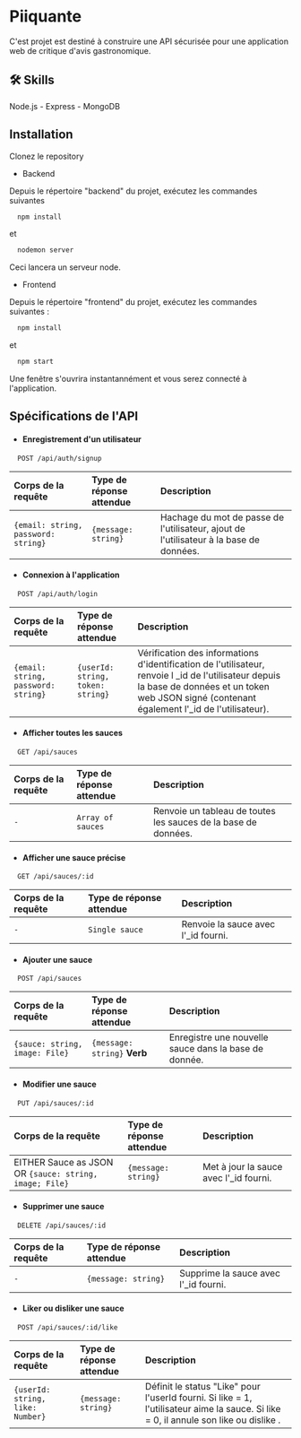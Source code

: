 # Piiquante #

C'est projet est destiné à construire une API sécurisée pour une application web de critique d'avis gastronomique.



## 🛠 Skills
Node.js - Express - MongoDB


## Installation

Clonez le repository

* Backend

Depuis le répertoire "backend" du projet, exécutez les commandes suivantes

```bash
  npm install
```  
et  
```bash
  nodemon server
```

Ceci lancera un serveur node.

* Frontend 

Depuis le répertoire "frontend" du projet, exécutez les commandes suivantes :  

```bash
  npm install
```  
et  
```bash
  npm start
```  

Une fenêtre s'ouvrira instantannément et vous serez connecté à l'application.
    
## __Spécifications de l'API__


* #### Enregistrement d'un utilisateur

```http
  POST /api/auth/signup
```

| Corps de la requête | Type de réponse attendue     | Description                       |
| :-------- | :------- | :-------------------------------- |
| `{email: string, password: string}`      | `{message: string}` | Hachage du mot de passe de l'utilisateur, ajout de l'utilisateur à la base de données.

* #### Connexion à l'application

```http
  POST /api/auth/login
```

| Corps de la requête | Type de réponse attendue     | Description                       |
| :-------- | :------- | :--------------------------------------------------------- |
| `{email: string, password: string}`      | `{userId: string, token: string}` | Vérification des informations d'identification de l'utilisateur, renvoie l _id de l'utilisateur depuis la base de données et un token web JSON signé (contenant également l'_id de l'utilisateur). |

* #### Afficher toutes les sauces  

```http
  GET /api/sauces
```

| Corps de la requête | Type de réponse attendue     | Description                       |
| :-------- | :------- | :-------------------------------- |
| `-`      | `Array of sauces` | Renvoie un tableau de toutes les sauces de la base de données.  

* #### Afficher une sauce précise 

```http
  GET /api/sauces/:id
```

| Corps de la requête | Type de réponse attendue     | Description                       |
| :-------- | :------- | :-------------------------------- |
| `-`      | `Single sauce` | Renvoie la sauce avec l'_id fourni.  

* #### Ajouter une sauce  

```http
  POST /api/sauces
```

| Corps de la requête | Type de réponse attendue     | Description                       |
| :-------- | :------- | :-------------------------------- |
| `{sauce: string, image: File}`      | `{message: string}` __Verb__ | Enregistre une nouvelle sauce dans la base de donnée.  

* #### Modifier une sauce   

```http
  PUT /api/sauces/:id
```

| Corps de la requête | Type de réponse attendue     | Description                       |
| :-------- | :------- | :-------------------------------- |
| EITHER Sauce as JSON OR `{sauce: string, image; File}`      | `{message: string}` | Met à jour la sauce avec l'_id fourni.  

* #### Supprimer une sauce   

```http
  DELETE /api/sauces/:id
```

| Corps de la requête | Type de réponse attendue     | Description                       |
| :-------- | :------- | :-------------------------------- |
| `-`      | `{message: string}` | Supprime la sauce avec l'_id fourni.  

* #### Liker ou disliker une sauce   

```http
  POST /api/sauces/:id/like
```

| Corps de la requête | Type de réponse attendue     | Description                       |
| :-------- | :------- | :-------------------------------- |
|  `{userId: string, like: Number}`      | `{message: string}` | Définit le status "Like" pour l'userId fourni. Si like = 1, l'utilisateur aime la sauce. Si like = 0, il annule son like ou dislike .  



